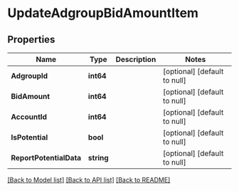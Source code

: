 # UpdateAdgroupBidAmountItem

## Properties
Name | Type | Description | Notes
------------ | ------------- | ------------- | -------------
**AdgroupId** | **int64** |  | [optional] [default to null]
**BidAmount** | **int64** |  | [optional] [default to null]
**AccountId** | **int64** |  | [optional] [default to null]
**IsPotential** | **bool** |  | [optional] [default to null]
**ReportPotentialData** | **string** |  | [optional] [default to null]

[[Back to Model list]](../README.md#documentation-for-models) [[Back to API list]](../README.md#documentation-for-api-endpoints) [[Back to README]](../README.md)


